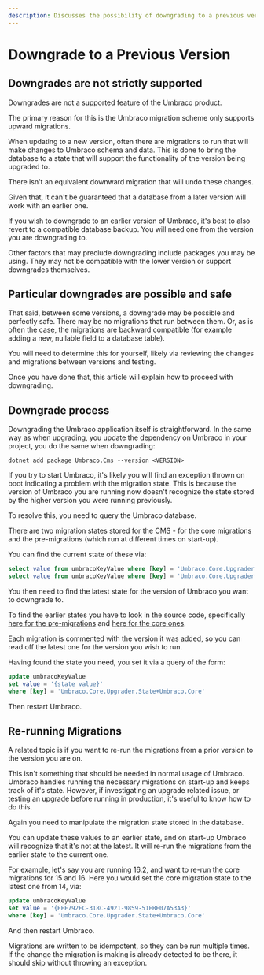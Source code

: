 ```yaml
---
description: Discusses the possibility of downgrading to a previous version, along with the related topic of re-running the migrations that have occurred during an upgrade
---
```


# Downgrade to a Previous Version

## Downgrades are not strictly supported

Downgrades are not a supported feature of the Umbraco product.

The primary reason for this is the Umbraco migration scheme only supports upward migrations.

When updating to a new version, often there are migrations to run that will make changes to Umbraco schema and data. This is done to bring the database to a state that will support the functionality of the version being upgraded to.

There isn't an equivalent downward migration that will undo these changes.

Given that, it can't be guaranteed that a database from a later version will work with an earlier one.

If you wish to downgrade to an earlier version of Umbraco, it's best to also revert to a compatible database backup. You will need one from the version you are downgrading to.

Other factors that may preclude downgrading include packages you may be using. They may not be compatible with the lower version or support downgrades themselves.

## Particular downgrades are possible and safe

That said, between some versions, a downgrade may be possible and perfectly safe. There may be no migrations that run between them. Or, as is often the case, the migrations are backward compatible (for example adding a new, nullable field to a database table).

You will need to determine this for yourself, likely via reviewing the changes and migrations between versions and testing.

Once you have done that, this article will explain how to proceed with downgrading.

## Downgrade process

Downgrading the Umbraco application itself is straightforward. In the same way as when upgrading, you update the dependency on Umbraco in your project, you do the same when downgrading:

`dotnet add package Umbraco.Cms --version <VERSION>`

If you try to start Umbraco, it's likely you will find an exception thrown on boot indicating a problem with the migration state. This is because the version of Umbraco you are running now doesn't recognize the state stored by the higher version you were running previously.

To resolve this, you need to query the Umbraco database.

There are two migration states stored for the CMS - for the core migrations and the pre-migrations (which run at different times on start-up).

You can find the current state of these via:

```sql
select value from umbracoKeyValue where [key] = 'Umbraco.Core.Upgrader.State+Umbraco.Core.Premigrations'
select value from umbracoKeyValue where [key] = 'Umbraco.Core.Upgrader.State+Umbraco.Core'
```

You then need to find the latest state for the version of Umbraco you want to downgrade to.

To find the earlier states you have to look in the source code, specifically [here for the pre-migrations](https://github.com/umbraco/Umbraco-CMS/blob/main/src/Umbraco.Infrastructure/Migrations/Upgrade/UmbracoPremigrationPlan.cs) and [here for the core ones](https://github.com/umbraco/Umbraco-CMS/blob/main/src/Umbraco.Infrastructure/Migrations/Upgrade/UmbracoPlan.cs).

Each migration is commented with the version it was added, so you can read off the latest one for the version you wish to run.

Having found the state you need, you set it via a query of the form:

```sql
update umbracoKeyValue
set value = '{state value}'
where [key] = 'Umbraco.Core.Upgrader.State+Umbraco.Core'
```

Then restart Umbraco.

## Re-running Migrations

A related topic is if you want to re-run the migrations from a prior version to the version you are on.

This isn't something that should be needed in normal usage of Umbraco. Umbraco handles running the necessary migrations on start-up and keeps track of it's state. However, if investigating an upgrade related issue, or testing an upgrade before running in production, it's useful to know how to do this.

Again you need to manipulate the migration state stored in the database.

You can update these values to an earlier state, and on start-up Umbraco will recognize that it's not at the latest. It will re-run the migrations from the earlier state to the current one.

For example, let's say you are running 16.2, and want to re-run the core migrations for 15 and 16. Here you would set the core migration state to the latest one from 14, via:

```sql
update umbracoKeyValue
set value = '{EEF792FC-318C-4921-9859-51EBF07A53A3}'
where [key] = 'Umbraco.Core.Upgrader.State+Umbraco.Core'
```

And then restart Umbraco.

Migrations are written to be idempotent, so they can be run multiple times. If the change the migration is making is already detected to be there, it should skip without throwing an exception.
